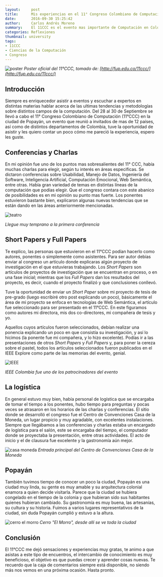 ```yaml
---
layout:     post
title:      Mis experiencias en el 11° Congreso Colombiano de Computación
date:       2016-09-30 15:25:42
author:     Carlos Andrés Moreno
summary:    El 11CCC es el evento mas importante de Computación en Colombia.
categories: Reflexiones
thumbnail: university 
tags:
- 11CCC
- Ciencias de la Computación
- Congreso
---
```


![poster](http://i.imgur.com/KrZeIBP.png)
_Poster oficial del 11°CCC, tomado de: [http://fup.edu.co/11ccc/](http://fup.edu.co/11ccc/)_

## Introducción
Siempre es enriquecedor asistir a eventos y escuchar a expertos en distintas materias hablar acerca de las ultimas tendencias y metodologías sobre distintos campos de la computación. Del 28 al 30 de Septiembre se llevó a cabo el 11° Congreso Colombiano de Computación (11°CCC) en la ciudad de Popayán, un evento que reunió a invitados de mas de 12 países, así como de distintos departamentos de Colombia, tuve la oportunidad de asistir y les quiero contar un poco cómo me pareció la experiencia, espero les guste.

## Conferencias y Charlas
En mi opinión fue uno de los puntos mas sobresalientes del 11° CCC, había muchas charlas para elegir, según tu interés en áreas especificas. Se dictaron conferencias sobre Usabilidad, Manejo de Datos, Ingeniería del Software, Inteligencia Artificial, Computación Emocional, Web Semántica, entre otras. Había gran variedad de temas en distintas líneas de la computación que podías elegir. Que el congreso contara con este abanico de posibilidades es en mi opinión su punto mas fuerte. Los ponentes estuvieron bastante bien, explicaron algunas nuevas tendencias que se están dando en las áreas anteriormente mencionadas.

![teatro](http://i.imgur.com/AGCHt7f.jpg)

_Llegue muy temprano a la primera conferencia_ <i class="fa fa-meh-o"></i> 

## Short Papers y Full Papers

Te explico, las personas que estuvieron en el 11°CCC podían hacerlo como autores, ponentes o simplemente como asistentes. Para ser autor debías enviar al congreso un artículo donde explicaras algún proyecto de investigación en el que estuvieras trabajando. Los _Short Papers_ son artículos de proyectos de investigación que se encuentran en proceso, o en una fase inicial; mientras que los _Full Papers_ dan los resultados del proyecto, es decir, cuando el proyecto finalizó y que conclusiones conllevó.

Tuve la oportunidad de enviar un _Short Paper_ sobre mi proyecto de tesis de pre-grado (luego escribiré otro post explicando un poco), básicamente el área de mi proyecto se enfoca en tecnologías de Web Semántica, el artículo fue seleccionado para ser presentado en el 11°CCC. En este figuramos como autores mi directora, mis dos co-directores, mi compañera de tesis y yo.

Aquellos cuyos artículos fueron seleccionados, debían realizar una ponencia explicando un poco en que consistía su investigación, y así lo hicimos (la ponente fue mi compañera, y lo hizo excelente). Podías ir a las presentaciones de otros _Short Papers_ y _Full Papers_ y, para poner la cereza sobre el pastel, todos los artículos seleccionados fueron publicados en el IEEE Explore como parte de las memorias del evento, genial.

![IEEE](http://i.imgur.com/bCoXsw7.jpg?1)

_IEEE Colombia fue uno de los patrocinadores del evento_

## La logística

En general estuvo muy bien, había personal de logística que se encargaba de tomar el tiempo a los ponentes, hubo tiempo para preguntas y pocas veces se atrasaron en los horarios de las charlas y conferencias. El sitio donde se desarrolló el congreso fue el Centro de Convenciones Casa de la Moneda, un lugar propicio y muy agradable, con excelentes instalaciones. Siempre que llegábamos a las conferencias y charlas estaba un encargado de logística para el salón, este se encargaba del tiempo, el computador donde se proyectaba la presentación, entre otras actividades. El acto de inicio y el de clausura fue excelente y la gastronomía aún mejor.

![casa moneda](http://i.imgur.com/nGT3NNS.jpg)
_Entrada principal del Centro de Convenciones Casa de la Moneda_

## Popayán

También tuvimos tiempo de conocer un poco la ciudad, Popayán es una ciudad muy linda, su gente es muy amable y su arquitectura colonial enamora a quien decide visitarla. Parece que la ciudad se hubiera congelado en el tiempo de la colonia y que hubieran sido sus habitantes quienes hubieran cambiado. Su gastronomía es muy buena, las artesanías, su cultura y su historia. Fuimos a varios lugares representativos de la ciudad, sin duda Popayán cumplió y estuvo a la altura.

![cerro el morro](http://i.imgur.com/5Io9DQp.jpg)
_Cerro "El Morro", desde allí se ve toda la ciudad <i class="fa fa-smile-o"></i>_

## Conclusión
El 11°CCC me dejó sensaciones y experiencias muy gratas, te animo a que asistas a este tipo de encuentros, el intercambio de conocimiento es muy beneficioso, el objetivo es que puedas crecer y aprender cosas nuevas. Te recuerdo que la caja de comentarios siempre está disponible, no siendo más nos vemos en una próxima ocasión. Hasta pronto.
